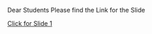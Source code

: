 Dear Students Please find the Link for the Slide

[Click for Slide 1](https://docs.google.com/presentation/d/e/2PACX-1vRY5D1OBmjRhpPkY_DUVJaTb6ygyYPkicLJ0Nu0DH2Wibzm89Apvmwec5szcN6GjZSi4nSbBDbo31EO/pub?start=false&loop=false&delayms=3000)
